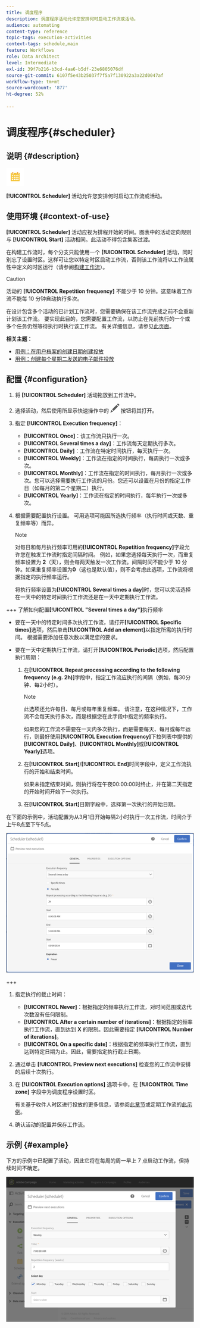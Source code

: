 ```yaml
---
title: 调度程序
description: 调度程序活动允许您安排何时启动工作流或活动。
audience: automating
content-type: reference
topic-tags: execution-activities
context-tags: schedule,main
feature: Workflows
role: Data Architect
level: Intermediate
exl-id: 39f7b216-b3cd-4aa6-b5df-23e6805076df
source-git-commit: 6107f5e43b25037f7f5a7f130922a3a22d0047af
workflow-type: tm+mt
source-wordcount: '877'
ht-degree: 52%

---
```


# 调度程序{#scheduler}

## 说明 {#description}

![](assets/scheduler.png)

**[!UICONTROL Scheduler]** 活动允许您安排何时启动工作流或活动。

## 使用环境 {#context-of-use}

**[!UICONTROL Scheduler]** 活动应视为排程开始的时间。图表中的活动定向规则与 **[!UICONTROL Start]** 活动相同。此活动不得包含集客过渡。

在构建工作流时，每个分支只能使用一个 **[!UICONTROL Scheduler]** 活动，同时别忘了设置时区。这样可让您以特定时区启动工作流，否则该工作流将以工作流属性中定义的时区运行（请参阅[构建工作流](../../automating/using/building-a-workflow.md)）。

>[!CAUTION]
>
>活动的 **[!UICONTROL Repetition frequency]** 不能少于 10 分钟。这意味着工作流不能每 10 分钟自动执行多次。

在设计包含多个活动的已计划工作流时，您需要确保在该工作流完成之前不会重新计划该工作流。 要实现此目的，您需要配置工作流，以防止在先前执行的一个或多个任务仍然等待执行时执行该工作流。 有关详细信息，请参见[此页面](../../automating/using/scheduled-workflows-execution.md)。

**相关主题：**

* [用例：在用户档案的创建日期创建投放](../../automating/using/workflow-creation-date-query.md)
* [用例：创建每个星期二发送的电子邮件投放](../../automating/using/workflow-weekly-offer.md)

## 配置 {#configuration}

1. 将 **[!UICONTROL Scheduler]** 活动拖放到工作流中。
1. 选择活动，然后使用所显示快速操作中的 ![](assets/edit_darkgrey-24px.png) 按钮将其打开。
1. 指定 **[!UICONTROL Execution frequency]**：

   * **[!UICONTROL Once]**：该工作流只执行一次。
   * **[!UICONTROL Several times a day]**：工作流每天定期执行多次。
   * **[!UICONTROL Daily]**：工作流在特定时间执行，每天执行一次。
   * **[!UICONTROL Weekly]**：工作流在指定的时间执行，每周执行一次或多次。
   * **[!UICONTROL Monthly]**：工作流在指定的时间执行，每月执行一次或多次。您可以选择需要执行工作流的月份。您还可以设置在月份的指定工作日（如每月的第二个星期二）执行。
   * **[!UICONTROL Yearly]**：工作流在指定的时间执行，每年执行一次或多次。

1. 根据需要配置执行设置。 可用选项可能因所选执行频率（执行时间或天数、重复频率等）而异。

   >[!NOTE]
   >
   >对每日和每月执行频率可用的&#x200B;**[!UICONTROL Repetition frequency]**&#x200B;字段允许您在触发工作流时指定间隔时间。 例如，如果您选择每天执行一次，而重复频率设置为 **2**（天），则会每两天触发一次工作流。间隔时间不能少于 10 分钟。如果重复频率设置为&#x200B;**0**（这也是默认值），则不会考虑此选项，工作流将根据指定的执行频率运行。

   将执行频率设置为&#x200B;**[!UICONTROL Several times a day]**&#x200B;时，您可以灵活选择在一天中的特定时间执行工作流还是在一天中定期执行工作流。

+++ 了解如何配置&#x200B;**[!UICONTROL "Several times a day"]**&#x200B;执行频率

   * 要在一天中的特定时间多次执行工作流，请打开&#x200B;**[!UICONTROL Specific times]**&#x200B;选项，然后单击&#x200B;**[!UICONTROL Add an element]**&#x200B;以指定所需的执行时间。 根据需要添加任意次数以满足您的要求。

   * 要在一天中定期执行工作流，请打开&#x200B;**[!UICONTROL Periodic]**&#x200B;选项，然后配置执行周期：

      1. 在&#x200B;**[!UICONTROL Repeat processing according to the following frequency (e.g. 2h)]**&#x200B;字段中，指定工作流应执行的间隔（例如，每30分钟、每2小时）。

         >[!NOTE]
         >
         >此选项还允许每日、每月或每年重复频率。 请注意，在这种情况下，工作流不会每天执行多次，而是根据您在此字段中指定的频率执行。
         >
         > 如果您的工作流不需要在一天内多次执行，而是需要每天、每月或每年运行，则最好使用&#x200B;**[!UICONTROL Execution frequency]**&#x200B;下拉列表中提供的&#x200B;**[!UICONTROL Daily]**、**[!UICONTROL Monthly]**&#x200B;或&#x200B;**[!UICONTROL Yearly]**&#x200B;选项。

      1. 在&#x200B;**[!UICONTROL Start]**/**[!UICONTROL End]**&#x200B;时间字段中，定义工作流执行的开始和结束时间。

         如果未指定结束时间，则执行将在午夜00:00:00时终止，并在第二天指定的开始时间开始下一次执行。

      1. 在&#x200B;**[!UICONTROL Start]**&#x200B;日期字段中，选择第一次执行的开始日期。

   在下面的示例中，活动配置为从3月1日开始每隔2小时执行一次工作流，时间介于上午8点至下午5点。

   ![](assets/wkf_scheduler_day.png)

+++

1. 指定执行的截止时间：

   * **[!UICONTROL Never]**：根据指定的频率执行工作流，对时间范围或迭代次数没有任何限制。
   * **[!UICONTROL After a certain number of iterations]**：根据指定的频率执行工作流，直到达到 **X** 的限制。因此需要指定 **[!UICONTROL Number of iterations]**。
   * **[!UICONTROL On a specific date]**：根据指定的频率执行工作流，直到达到特定日期为止。因此，需要指定执行截止日期。

1. 通过单击 **[!UICONTROL Preview next executions]** 检查您的工作流中安排的后续十次执行。

1. 在 **[!UICONTROL Execution options]** 选项卡中，在 **[!UICONTROL Time zone]** 字段中为调度程序设置时区。

   有关基于收件人时区进行投放的更多信息，请参阅[此章节](../../sending/using/sending-messages-at-the-recipient-s-time-zone.md)或定期工作流的[此示例](../../automating/using/recurring-push-notifications.md)。

1. 确认活动的配置并保存工作流。

## 示例 {#example}

下方的示例中已配置了活动，因此它将在每周的周一早上 7 点启动工作流，但持续时间不确定。

![](assets/wkf_scheduler_example.png)

